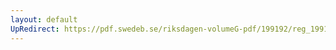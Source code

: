 ```yaml
---
layout: default
UpRedirect: https://pdf.swedeb.se/riksdagen-volumeG-pdf/199192/reg_199192/reg_199192_0215.pdf
---
```

